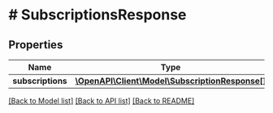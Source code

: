# # SubscriptionsResponse

## Properties

Name | Type | Description | Notes
------------ | ------------- | ------------- | -------------
**subscriptions** | [**\OpenAPI\Client\Model\SubscriptionResponse[]**](SubscriptionResponse.md) |  |

[[Back to Model list]](../../README.md#models) [[Back to API list]](../../README.md#endpoints) [[Back to README]](../../README.md)
